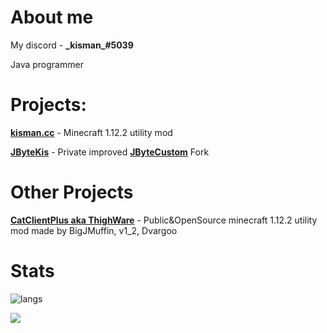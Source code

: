# About me
My discord - **\_kisman_#5039**

Java programmer

# Projects:
**[kisman.cc](https://discord.gg/XXvgV9YgS8)** - Minecraft 1.12.2 utility mod

**[JByteKis](https://github.com/kisman2000/JByteKis)** - Private improved **[JByteCustom](https://github.com/storm772/JByteCustom)** Fork

# Other Projects
**[CatClientPlus aka ThighWare](https://github.com/kisman2000/CatClientPlus-aka-ThighWare)** - Public&OpenSource minecraft 1.12.2 utility mod made by BigJMuffin, v1_2, Dvargoo

# Stats
![langs](https://github-readme-stats.vercel.app/api/top-langs/?username=kisman2000&layout=compact&langs_count=10)

![](https://komarev.com/ghpvc/?username=kisman2000&color=7421af)
